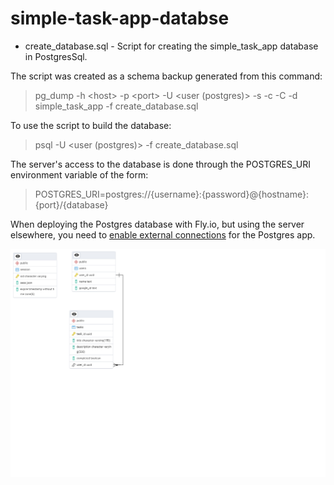 # simple-task-app-databse
* create_database.sql - Script for creating the simple_task_app database in PostgresSql.

The script was created as a schema backup generated from this command:
> pg_dump -h \<host> -p \<port> -U \<user (postgres)> -s -c -C -d simple_task_app -f create_database.sql

To use the script to build the database:
> psql -U \<user (postgres)> -f create_database.sql

The server's access to the database is done through the POSTGRES_URI environment variable of the form:
> POSTGRES_URI=postgres://{username}:{password}@{hostname}:{port}/{database}

When deploying the Postgres database with Fly.io, but using the server elsewhere, you need to [enable external connections](https://fly.io/docs/postgres/connecting/connecting-external/) for the Postgres app. 

![database diagram](database_diagram.png)